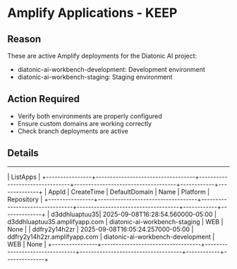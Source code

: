 # Amplify Applications - KEEP

## Reason
These are active Amplify deployments for the Diatonic AI project:
- diatonic-ai-workbench-development: Development environment
- diatonic-ai-workbench-staging: Staging environment

## Action Required
- Verify both environments are properly configured
- Ensure custom domains are working correctly
- Check branch deployments are active

## Details
--------------------------------------------------------------------------------------------------------------------------------------------------------
|                                                                       ListApps                                                                       |
+----------------+-----------------------------------+--------------------------------+------------------------------------+------------+--------------+
|      AppId     |            CreateTime             |         DefaultDomain          |               Name                 | Platform   | Repository   |
+----------------+-----------------------------------+--------------------------------+------------------------------------+------------+--------------+
|  d3ddhluaptuu35|  2025-09-08T16:28:54.560000-05:00 |  d3ddhluaptuu35.amplifyapp.com |  diatonic-ai-workbench-staging     |  WEB       |  None        |
|  ddfry2y14h2zr |  2025-09-08T16:05:24.257000-05:00 |  ddfry2y14h2zr.amplifyapp.com  |  diatonic-ai-workbench-development |  WEB       |  None        |
+----------------+-----------------------------------+--------------------------------+------------------------------------+------------+--------------+

